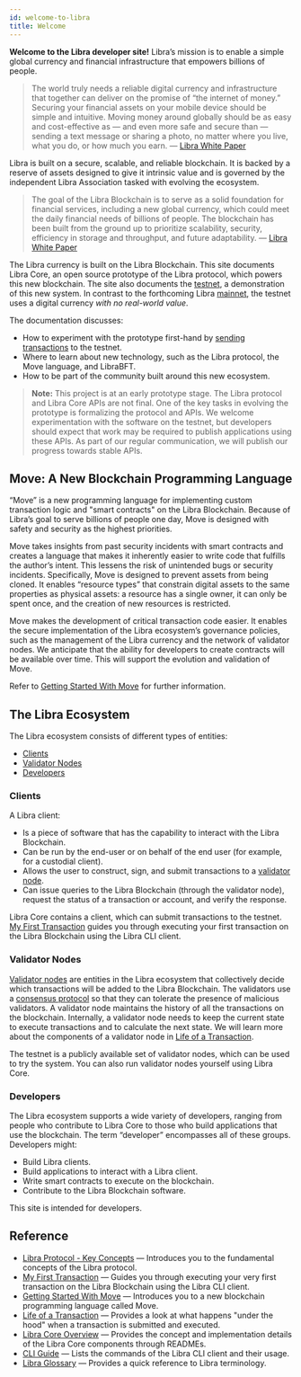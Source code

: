 ```yaml
---
id: welcome-to-libra
title: Welcome
---
```


**Welcome to the Libra developer site!** Libra’s mission is to enable a simple global currency and financial infrastructure that empowers billions of people.

> The world truly needs a reliable digital currency and infrastructure that together can deliver on the promise of “the internet of money.” Securing your financial assets on your mobile device should be simple and intuitive. Moving money around globally should be as easy and cost-effective as — and even more safe and secure than — sending a text message or sharing a photo, no matter where you live, what you do, or how much you earn. — [Libra White Paper](https://libra.org/en-us/whitepaper)

Libra is built on a secure, scalable, and reliable blockchain. It is backed by a reserve of assets designed to give it intrinsic value and is governed by the independent Libra Association tasked with evolving the ecosystem.

> The goal of the Libra Blockchain is to serve as a solid foundation for financial services, including a new global currency, which could meet the daily financial needs of billions of people. The blockchain has been built from the ground up to prioritize scalability, security, efficiency in storage and throughput, and future adaptability. — [Libra White Paper](https://libra.org/en-us/whitepaper)

The Libra currency is built on the Libra Blockchain. This site documents Libra Core, an open source prototype of the Libra protocol, which powers this new blockchain. The site also documents the [testnet](reference/glossary.md#testnet), a demonstration of this new system. In contrast to the forthcoming Libra [mainnet](reference/glossary.md#mainnet), the testnet uses a digital currency _with no real-world value_.

The documentation discusses:

* How to experiment with the prototype first-hand by [sending transactions](my-first-transaction.md) to the testnet.
* Where to learn about new technology, such as the Libra protocol, the Move language, and LibraBFT.
* How to be part of the community built around this new ecosystem.

<blockquote class="block_note">

**Note:** This project is at an early prototype stage. The Libra protocol and Libra Core APIs are not final. One of the key tasks in evolving the prototype is formalizing the protocol and APIs. We welcome experimentation with the software on the testnet, but developers should expect that work may be required to publish applications using these APIs. As part of our regular communication, we will publish our progress towards stable APIs.
</blockquote>

## Move: A New Blockchain Programming Language

“Move” is a new programming language for implementing custom transaction logic and "smart contracts" on the Libra Blockchain. Because of Libra’s goal to serve billions of people one day, Move is designed with safety and security as the highest priorities. 

Move takes insights from past security incidents with smart contracts and creates a language that makes it inherently easier to write code that fulfills the author’s intent. This lessens the risk of unintended bugs or security incidents. Specifically, Move is designed to prevent assets from being cloned. It enables “resource types” that constrain digital assets to the same properties as physical assets: a resource has a single owner, it can only be spent once, and the creation of new resources is restricted. 

Move makes the development of critical transaction code easier. It enables the secure implementation of the Libra ecosystem’s governance policies, such as the management of the Libra currency and the network of validator nodes. We anticipate that the ability for developers to create contracts will be available over time. This will support the evolution and validation of Move. 

Refer to [Getting Started With Move](move-overview.md) for further information.


## The Libra Ecosystem

The Libra ecosystem consists of different types of entities:

* [Clients](#clients)
* [Validator Nodes](#validator-nodes)
* [Developers](#developers)

### Clients

A Libra client:

* Is a piece of software that has the capability to interact with the Libra Blockchain. 
* Can be run by the end-user or on behalf of the end user (for example, for a custodial client). 
* Allows the user to construct, sign, and submit transactions to a [validator node](reference/glossary.md#validator-node).
* Can issue queries to the Libra Blockchain (through the validator node), request the status of a transaction or account, and verify the response. 

Libra Core contains a client, which can submit transactions to the testnet. [My First Transaction](my-first-transaction.md) guides you through executing your first transaction on the Libra Blockchain using the Libra CLI client.

### Validator Nodes  

[Validator nodes](reference/glossary.md#validator-node) are entities in the Libra ecosystem that collectively decide which transactions will be added to the Libra Blockchain. The validators use a [consensus protocol](reference/glossary.md#consensus-protocol) so that they can tolerate the presence of malicious validators. A validator node maintains the history of all the transactions on the blockchain. Internally, a validator node needs to keep the current state to execute transactions and to calculate the next state. We will learn more about the components of a validator node in [Life of a Transaction](life-of-a-transaction).

The testnet is a publicly available set of validator nodes, which can be used to try the system. You can also run validator nodes yourself using Libra Core.

### Developers

The Libra ecosystem supports a wide variety of developers, ranging from people who contribute to Libra Core to those who build applications that use the blockchain. The term “developer” encompasses all of these groups. Developers might:

* Build Libra clients.
* Build applications to interact with a Libra client.
* Write smart contracts to execute on the blockchain.
* Contribute to the Libra Blockchain software.

This site is intended for developers.

## Reference

* [Libra Protocol - Key Concepts](libra-protocol.md) &mdash; Introduces you to the fundamental concepts of the Libra protocol.
* [My First Transaction](my-first-transaction.md) &mdash; Guides you through executing your very first transaction on the Libra Blockchain using the Libra CLI client.
* [Getting Started With Move](move-overview.md) &mdash; Introduces you to a new blockchain programming language called Move.
* [Life of a Transaction](life-of-a-transaction.md) &mdash; Provides a look at what happens "under the hood" when a transaction is submitted and executed.
* [Libra Core Overview](libra-core-overview.md) &mdash; Provides the concept and implementation details of the Libra Core components through READMEs.
* [CLI Guide](reference/libra-cli.md) &mdash; Lists the commands of the Libra CLI client and their usage.
* [Libra Glossary](reference/glossary.md) &mdash; Provides a quick reference to Libra terminology.
